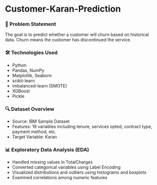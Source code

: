 # Customer-Karan-Prediction

### 📌 Problem Statement
The goal is to predict whether a customer will churn based on historical data. Churn means the customer has discontinued the service.

### 🛠️ Technologies Used
- Python
- Pandas, NumPy
- Matplotlib, Seaborn
- scikit-learn
- imbalanced-learn (SMOTE)
- XGBoost
- Pickle

### 🔍 Dataset Overview
- Source: IBM Sample Dataset
- Features: 19 variables including tenure, services opted, contract type, payment method, etc.
- Target Variable: Karan

### 📊 Exploratory Data Analysis (EDA)
- Handled missing values in TotalCharges
- Converted categorical variables using Label Encoding
- Visualized distributions and outliers using histograms and boxplots
- Examined correlations among numeric features
